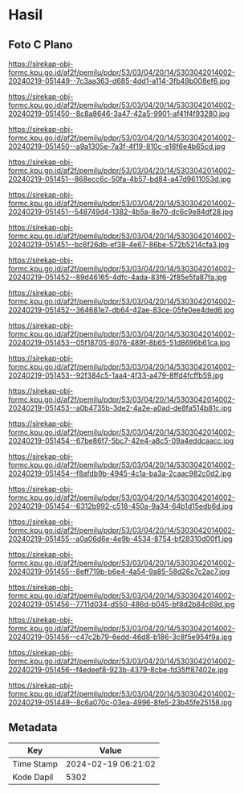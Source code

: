 # Hasil

## Foto C Plano

https://sirekap-obj-formc.kpu.go.id/af2f/pemilu/pdpr/53/03/04/20/14/5303042014002-20240219-051449--7c3aa363-d685-4dd1-a114-3fb49b008ef6.jpg

https://sirekap-obj-formc.kpu.go.id/af2f/pemilu/pdpr/53/03/04/20/14/5303042014002-20240219-051450--8c8a8646-3a47-42a5-9901-af41f4f93280.jpg

https://sirekap-obj-formc.kpu.go.id/af2f/pemilu/pdpr/53/03/04/20/14/5303042014002-20240219-051450--a9a1305e-7a3f-4f19-810c-e16f6e4b65cd.jpg

https://sirekap-obj-formc.kpu.go.id/af2f/pemilu/pdpr/53/03/04/20/14/5303042014002-20240219-051451--868ecc6c-50fa-4b57-bd84-a47d9611053d.jpg

https://sirekap-obj-formc.kpu.go.id/af2f/pemilu/pdpr/53/03/04/20/14/5303042014002-20240219-051451--548749d4-1382-4b5a-8e70-dc6c9e84df28.jpg

https://sirekap-obj-formc.kpu.go.id/af2f/pemilu/pdpr/53/03/04/20/14/5303042014002-20240219-051451--bc6f26db-ef38-4e67-86be-572b5214cfa3.jpg

https://sirekap-obj-formc.kpu.go.id/af2f/pemilu/pdpr/53/03/04/20/14/5303042014002-20240219-051452--89d46165-4dfc-4ada-83f6-2f85e5fa87fa.jpg

https://sirekap-obj-formc.kpu.go.id/af2f/pemilu/pdpr/53/03/04/20/14/5303042014002-20240219-051452--364681e7-db64-42ae-83ce-05fe0ee4ded6.jpg

https://sirekap-obj-formc.kpu.go.id/af2f/pemilu/pdpr/53/03/04/20/14/5303042014002-20240219-051453--05f18705-8076-489f-8b65-51d8696b61ca.jpg

https://sirekap-obj-formc.kpu.go.id/af2f/pemilu/pdpr/53/03/04/20/14/5303042014002-20240219-051453--92f384c5-1aa4-4f33-a479-8ffd4fcffb59.jpg

https://sirekap-obj-formc.kpu.go.id/af2f/pemilu/pdpr/53/03/04/20/14/5303042014002-20240219-051453--a0b4735b-3de2-4a2e-a0ad-de8fa514b81c.jpg

https://sirekap-obj-formc.kpu.go.id/af2f/pemilu/pdpr/53/03/04/20/14/5303042014002-20240219-051454--67be86f7-5bc7-42e4-a8c5-09a4eddcaacc.jpg

https://sirekap-obj-formc.kpu.go.id/af2f/pemilu/pdpr/53/03/04/20/14/5303042014002-20240219-051454--f8afdb9b-4945-4c1a-ba3a-2caac982c0d2.jpg

https://sirekap-obj-formc.kpu.go.id/af2f/pemilu/pdpr/53/03/04/20/14/5303042014002-20240219-051454--6312b992-c518-450a-9a34-64b1d15edb6d.jpg

https://sirekap-obj-formc.kpu.go.id/af2f/pemilu/pdpr/53/03/04/20/14/5303042014002-20240219-051455--a0a06d6e-4e9b-4534-8754-bf28310d00f1.jpg

https://sirekap-obj-formc.kpu.go.id/af2f/pemilu/pdpr/53/03/04/20/14/5303042014002-20240219-051455--8eff719b-b6e4-4a54-9a85-58d26c7c2ac7.jpg

https://sirekap-obj-formc.kpu.go.id/af2f/pemilu/pdpr/53/03/04/20/14/5303042014002-20240219-051456--7711d034-d550-486d-b045-bf8d2b84c69d.jpg

https://sirekap-obj-formc.kpu.go.id/af2f/pemilu/pdpr/53/03/04/20/14/5303042014002-20240219-051456--c47c2b79-6edd-46d8-b186-3c8f5e954f9a.jpg

https://sirekap-obj-formc.kpu.go.id/af2f/pemilu/pdpr/53/03/04/20/14/5303042014002-20240219-051456--f4edeef8-923b-4379-8cbe-fd35ff87402e.jpg

https://sirekap-obj-formc.kpu.go.id/af2f/pemilu/pdpr/53/03/04/20/14/5303042014002-20240219-051449--8c6a070c-03ea-4996-8fe5-23b45fe25158.jpg


## Metadata

| Key        | Value               |
| ---------- | ------------------- |
| Time Stamp | 2024-02-19 06:21:02 |
| Kode Dapil | 5302                |



